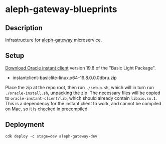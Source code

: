 # aleph-gateway-blueprints

## Description
Infrastructure for [aleph-gateway](https://github.com/ndlib/aleph-gateway) microservice.

## Setup
[Download Oracle instant client](https://www.oracle.com/database/technologies/instant-client/linux-x86-64-downloads.html) version 19.8 of the "Basic Light Package".

- instantclient-basiclite-linux.x64-19.8.0.0.0dbru.zip

Place the zip at the repo root, then run `./setup.sh`, which will in turn run `./oracle-install.sh`, unpacking the zip.
The necessary files will be copied to `oracle-instant-client/lib`, which should already contain `libaio.so.1`. This is a dependency for the instant client to work, and cannot be compiled on Mac, so it is checked in precompiled.

## Deployment
```
cdk deploy -c stage=dev aleph-gateway-dev
```